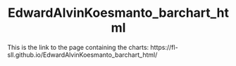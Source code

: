 <h1 align="center"> EdwardAlvinKoesmanto_barchart_html </h1>
<p> This is the link to the page containing the charts: https://fl-sll.github.io/EdwardAlvinKoesmanto_barchart_html/ </p>
